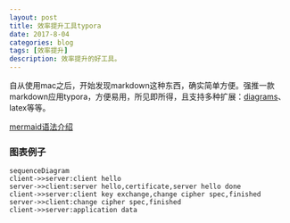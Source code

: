 ```yaml
---
layout: post
title: 效率提升工具typora
date: 2017-8-04
categories: blog
tags: [效率提升]
description: 效率提升的好工具。
---
```






自从使用mac之后，开始发现markdown这种东西，确实简单方便。强推一款markdown应用typora，方便易用，所见即所得，且支持多种扩展：[diagrams](http://support.typora.io/Draw-Diagrams-With-Markdown/)、latex等等。

[mermaid语法介绍](https://knsv.github.io/mermaid/#initialization)

### 图表例子

```mermaid
sequenceDiagram 
client->>server:client hello
server->>client:server hello,certificate,server hello done
client->>server:client key exchange,change cipher spec,finished
server->>client:change cipher spec,finished
client->>server:application data
```



